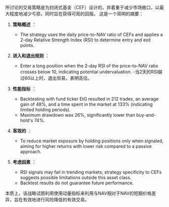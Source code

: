所讨论的交易策略是为封闭式基金（CEF）设计的，并着重于减少市场敞口，以最大程度地减少亏损，同时旨在获得可观的回报。 这是一个简明的摘要：

1. **策略概述** ：
   - The strategy uses the daily price-to-NAV ratio of CEFs and applies a 2-day Relative Strength Index (RSI) to determine entry and exit points.
   
2. **进入和退出规则** ：
   - Enter a long position when the 2-day RSI of the price-to-NAV ratio crosses below 10, indicating potential undervaluation.
   -当2天的RSI越过60以上时，退出贸易，表明高估。

3. **性能指标** ：
   - Backtesting with fund ticker EtG resulted in 212 trades, an average gain of 48%, and a time spent in the market at 133% (indicating limited holding periods).
   - Maximum drawdown was 26%, significantly lower than buy-and-hold's 74%.

4. **客观的** ：
   - To reduce market exposure by holding positions only when signaled, aiming for higher returns with lower risk compared to a passive approach.

5. **考虑因素** ：
   - RSI signals may fail in trending markets; strategy specificity to CEFs suggests possible limitations outside this asset class.
   - Backtest results do not guarantee future performance.

本质上，该战略试图利用使用动量指标来利用与NAV相对于NAV的短期价格差异，旨在有效地进行风险降低的有效交易。